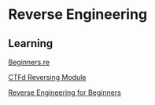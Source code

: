 # Reverse Engineering

## Learning

[Beginners.re](https://beginners.re/)

[CTFd Reversing Module](https://reversing.ctfd.io/)

[Reverse Engineering for Beginners](https://www.begin.re/)
